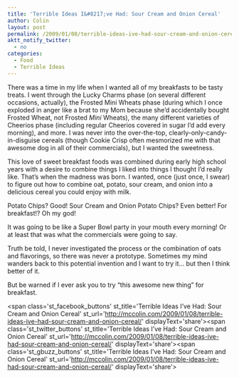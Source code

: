 ```yaml
---
title: 'Terrible Ideas I&#8217;ve Had: Sour Cream and Onion Cereal'
author: Colin
layout: post
permalink: /2009/01/08/terrible-ideas-ive-had-sour-cream-and-onion-cereal/
aktt_notify_twitter:
  - no
categories:
  - Food
  - Terrible Ideas
---
```

There was a time in my life when I wanted all of my breakfasts to be tasty treats. I went through the Lucky Charms phase (on several different occasions, actually), the Frosted Mini Wheats phase (during which I once exploded in anger like a brat to my Mom because she&#8217;d accidentally bought Frosted Wheat, not Frosted *Mini* Wheats), the many different varieties of Cheerios phase (including regular Cheerios covered in sugar I&#8217;d add every morning), and more. I was never into the over-the-top, clearly-only-candy-in-disguise cereals (though Cookie Crisp often mesmorized me with that awesome dog in all of their commercials), but I wanted the sweetness.

This love of sweet breakfast foods was combined during early high school years with a desire to combine things I liked into things I thought I&#8217;d really like. That&#8217;s when the madness was born. I wanted, once (just once, I swear) to figure out how to combine oat, potato, sour cream, and onion into a delicious cereal you could enjoy with milk.

Potato Chips? Good! Sour Cream and Onion Potato Chips? Even better! For breakfast!? Oh my god!

It was going to be like a Super Bowl party in your mouth every morning! Or at least that was what the commercials were going to say.

Truth be told, I never investigated the process or the combination of oats and flavorings, so there was never a prototype. Sometimes my mind wanders back to this potential invention and I want to try it&#8230; but then I think better of it.

But be warned if I ever ask you to try &#8220;this awesome new thing&#8221; for breakfast.

<span class='st\_facebook\_buttons' st\_title='Terrible Ideas I&#8217;ve Had: Sour Cream and Onion Cereal' st\_url='http://mccolin.com/2009/01/08/terrible-ideas-ive-had-sour-cream-and-onion-cereal/' displayText='share'></span><span class='st\_twitter\_buttons' st\_title='Terrible Ideas I&#8217;ve Had: Sour Cream and Onion Cereal' st\_url='http://mccolin.com/2009/01/08/terrible-ideas-ive-had-sour-cream-and-onion-cereal/' displayText='share'></span><span class='st\_gbuzz\_buttons' st\_title='Terrible Ideas I&#8217;ve Had: Sour Cream and Onion Cereal' st\_url='http://mccolin.com/2009/01/08/terrible-ideas-ive-had-sour-cream-and-onion-cereal/' displayText='share'></span>